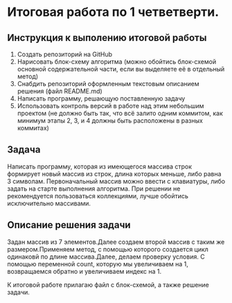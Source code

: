 # Итоговая работа по 1 четветверти.

## Инструкция к выполению итоговой работы

1. Создать репозиторий на GitHub
2. Нарисовать блок-схему алгоритма (можно обойтись блок-схемой основной содержательной части, если вы выделяете её в отдельный метод)
3. Снабдить репозиторий оформленным текстовым описанием решения (файл README.md)
4. Написать программу, решающую поставленную задачу
5. Использовать контроль версий в работе над этим небольшим проектом (не должно быть так, что всё залито одним коммитом, как минимум этапы 2, 3, и 4 должны быть расположены в разных коммитах)


## Задача
 Написать программу, которая из имеющегося массива строк формирует новый массив из строк, длина которых меньше, либо равна 3 символам. Первоначальный массив можно ввести с клавиатуры, либо задать на старте выполнения алгоритма. При решении не рекомендуется пользоваться коллекциями, лучше обойтись исключительно массивами.


## Описание решения задачи
Задан массив  из 7 элементов.Далее создаем второй массив с таким же размером.Применяем метод, с помощью которого создается цикл одинаковй по длине массива.Далее, делаем проверку условия. С помощью переменной count, которую мы увеличиваем на 1, возвращаемся обратно и увеличиваем индекс на 1.

К итоговой работе прилагаю файл с блок-схемой, а также решение задачи.

